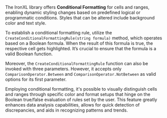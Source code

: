The IronXL library offers **Conditional Formatting** for cells and ranges, enabling dynamic styling changes based on predefined logical or programmatic conditions. Styles that can be altered include background color and text style.

To establish a conditional formatting rule, utilize the `CreateConditionalFormattingRule(string formula)` method, which operates based on a Boolean formula. When the result of this formula is true, the respective cell gets highlighted. It’s crucial to ensure that the formula is a valid Boolean function.

Moreover, the `CreateConditionalFormattingRule` function can also be invoked with three parameters. However, it accepts only `ComparisonOperator.Between` and `ComparisonOperator.NotBetween` as valid options for its first parameter.

Employing conditional formatting, it's possible to visually distinguish cells and ranges through specific color and format setups that hinge on the Boolean true/false evaluation of rules set by the user. This feature greatly enhances data analysis capabilities, allows for quick detection of discrepancies, and aids in recognizing patterns and trends.